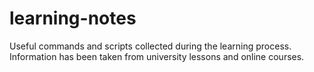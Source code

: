 # learning-notes
Useful commands and scripts collected during the learning process. Information has been taken from university lessons and online courses.
